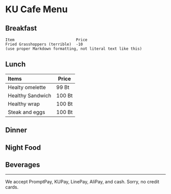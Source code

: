 # KU Cafe Menu


## Breakfast

    Item                           Price
    Fried Grasshoppers (terrible)  -10
    (use proper Markdown formatting, not literal text like this)

## Lunch

| Items    | Price     |
|:----------|-----------|
| Healty omelette | 99 Bt |
| Healthy Sandwich | 100 Bt |
| Healthy wrap | 100 Bt |
| Steak and eggs| 100 Bt |




## Dinner


## Night Food


## Beverages



---

We accept PromptPay, KUPay, LinePay, AliPay, and cash. Sorry, no credit cards.
